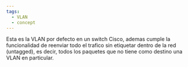 ```yaml
---
tags:
  - VLAN
  - concept
---
```


Esta es la VLAN por defecto en un switch Cisco, ademas cumple la funcionalidad de reenviar todo el trafico sin etiquetar dentro de la red (untagged), es decir, todos los paquetes que no tiene como destino una VLAN en particular. 